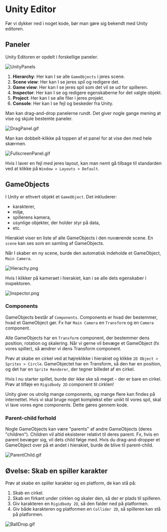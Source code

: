 # Unity Editor
Før vi dykker ned i noget kode, bør man gøre sig bekendt med Unity editoren.


## Paneler
Unity Editoren er opdelt i forskellige paneler.

![UnityPanels](UnityPanels.png)

1. **Hierarchy**: Her kan I se alle `GameObjects` i jeres scene.
2. **Scene view**: Her kan I se jeres spil og redigere det.
3. **Game view**: Her kan I se jeres spil som det vil se ud for spilleren.
4. **Inspector**: Her kan I se og redigere egenskaberne for det valgte objekt.
5. **Project**: Her kan I se alle filer i jeres projekt.
6. **Console**: Her kan I se fejl og beskeder fra Unity.

Man kan drag-and-drop panelerne rundt. Det giver nogle gange mening at vise og skjule bestemte paneler.

![DragPanel.gif](DragPanel.gif)

Man kan dobbelt-klikke på toppen af et panel for at vise den med hele skærmen.

![FullscreenPanel.gif](FullscreenPanel.gif)

Hvis I laver en fejl med jeres layout, kan man nemt gå tilbage til standarden ved at klikke på `Window > Layouts > Default`.



## GameObjects

I Unity er ethvert objekt et `GameObject`. Det inkluderer:

- karakterer,
- miljø,
- spillerens kamera,
- usynlige objekter, der holder styr på data,
- etc.

Hierakiet viser en liste af alle GameObjects i den nuværende scene. En `scene` kan ses som en samling af GameObjects.

Når I skaber en ny scene, burde den automatisk indeholde et GameObject, `Main Camera`.

![Hierachy.png](Hierachy.png)

Hvis I klikker på kameraet i hierakiet, kan i se alle dets egenskaber i inspektoren.

![Inspector.png](Inspector.png)

### Components

GameObjects består af `Components`. Components er hvad der bestemmer, hvad et GameObject gør. Fx har `Main Camera` en `Transform` og en `Camera` component.


Alle GameObjects har en `Transform` component, der bestemmer dens position, rotation og skalering. 
Når vi gerne vil bevæge et GameObject (fx vores spiller), så ændrer vi dens Transform component.

Prøv at skabe en cirkel ved at højreklikke i hierakiet og klikke `2D Object > Sprites > Circle`. 
GameObjectet har en Transform, så den har en position, og det har en `Sprite Renderer`, der tegner billedet af en cirkel.

Hvis I nu starter spillet, burde der ikke ske så meget - der er bare en cirkel. Prøv at tilføje en `Rigidbody 2D` component til cirklen!

Unity giver os utrolig mange components, og mange flere kan findes på internettet.
Hvis vi skal bruge noget komplekst eller unikt til vores spil, skal vi lave vores egne components. Dette gøres gennem kode.

### Parent-child forhold

Nogle GameObjects kan være "parents" af andre GameObjects (deres "children"). 
Children vil altid eksisterer relativt til deres parent. Fx, hvis en parent bevæger sig, vil dets child følge med.
Hvis du drag-and-dropper et GameObject over på et andet i hierakiet, burde de blive til parent-child.

![ParentChild.gif](ParentChild.gif)

## Øvelse: Skab en spiller karakter

Prøv at skabe en spiller karakter og en platform, de kan stå på:

1. Skab en cirkel.
2. Skab en firkant under cirklen og skaler den, så der er plads til spilleren.
3. Giv karakteren en `Rigidbody 2D`, så den falder ned på platformen.
4. Giv både karakteren og platformen en `Collider 2D`, så spilleren kan stå på platformen.

![BallDrop.gif](BallDrop.gif)

